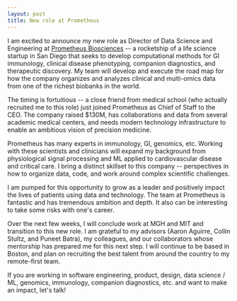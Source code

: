 ```yaml
---
layout: post
title: New role at Prometheus
---
```


I am excited to announce my new role as Director of Data Science and Engineering at [Prometheus Biosciences](https://www.prometheusbiosciences.com) -- a rocketship of a life science startup in San Diego that seeks to develop computational methods for GI immunology, clinical disease phenotyping, companion diagnostics, and therapeutic discovery. My team will develop and execute the road map for how the company organizes and analyzes clinical and multi-omics data from one of the richest biobanks in the world.

The timing is fortuitious -- a close friend from medical school (who actually recruited me to this role) just joined Prometheus as Chief of Staff to the CEO. The company raised $130M, has collaborations and data from several academic medical centers, and needs modern technology infrastructure to enable an ambitious vision of precision medicine.

Prometheus has many experts in immunology, GI, genomics, etc. Working with these scientists and clinicians will expand my background from physiological signal processing and ML applied to cardiovascular disease and critical care. I bring a distinct skillset to this company -- perspectives in how to organize data, code, and work around complex scientific challenges.

I am pumped for this opportunity to grow as a leader and positively impact the lives of patients using data and technology. The team at Prometheus is fantastic and has tremendous ambition and depth. It also can be interesting to take some risks with one's career.

Over the next few weeks, I will conclude work at MGH and MIT and transition to this new role. I am grateful to my advisors (Aaron Aguirre, Collin Stultz, and Puneet Batra), my colleagues, and our collaborators whose mentorship has prepared me for this next step. I will continue to be based in Boston, and plan on recruiting the best talent from around the country to my remote-first team.

If you are working in software engineering, product, design, data science / ML, genomics, immunology, companion diagnostics, etc. and want to make an impact, let's talk!
